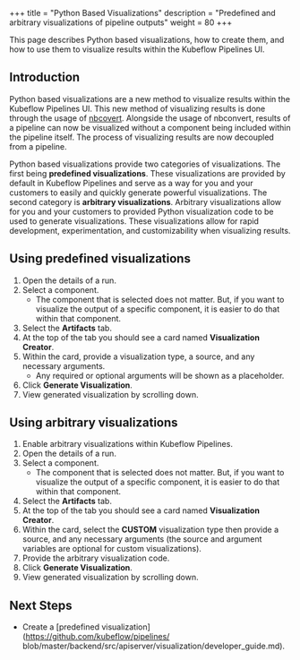 +++
title = "Python Based Visualizations"
description = "Predefined and arbitrary visualizations of pipeline outputs"
weight = 80
+++

This page describes Python based visualizations, how to create them, and how to
use them to visualize results within the Kubeflow Pipelines UI.

## Introduction

Python based visualizations are a new method to visualize results within the
Kubeflow Pipelines UI. This new method of visualizing results is done through
the usage of [nbcovert](https://github.com/jupyter/nbconvert). Alongside the
usage of nbconvert, results of a pipeline can now be visualized without a
component being included within the pipeline itself. The process of visualizing
results are now decoupled from a pipeline.

Python based visualizations provide two categories of visualizations. The first
being **predefined visualizations**. These visualizations are provided by
default in Kubeflow Pipelines and serve as a way for you and your customers to
easily and quickly generate powerful visualizations. The second category is
**arbitrary visualizations**. Arbitrary visualizations allow for you and your
customers to provided Python visualization code to be used to generate
visualizations. These visualizations allow for rapid development,
experimentation, and customizability when visualizing results.

## Using predefined visualizations

1. Open the details of a run.
2. Select a component.
    * The component that is selected does not matter. But, if you want to
    visualize the output of a specific component, it is easier to do that within
    that component.
3. Select the **Artifacts** tab.
4. At the top of the tab you should see a card named **Visualization Creator**.
5. Within the card, provide a visualization type, a source, and any necessary
arguments.
    * Any required or optional arguments will be shown as a placeholder.
6. Click **Generate Visualization**.
7. View generated visualization by scrolling down.

## Using arbitrary visualizations

1. Enable arbitrary visualizations within Kubeflow Pipelines.
2. Open the details of a run.
3. Select a component.
    * The component that is selected does not matter. But, if you want to
    visualize the output of a specific component, it is easier to do that within
    that component.
4. Select the **Artifacts** tab.
5. At the top of the tab you should see a card named **Visualization Creator**.
6. Within the card, select the **CUSTOM** visualization type then provide a
source, and any necessary arguments (the source and argument variables are
optional for custom visualizations).
7. Provide the arbitrary visualization code.
8. Click **Generate Visualization**.
9. View generated visualization by scrolling down.

## Next Steps
* Create a [predefined visualization](https://github.com/kubeflow/pipelines/
blob/master/backend/src/apiserver/visualization/developer_guide.md).